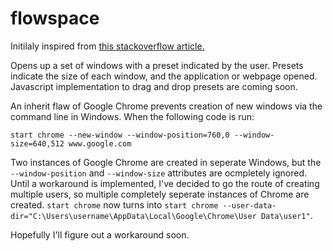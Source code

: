 # flowspace
Initilaly inspired from [this stackoverflow article.](https://stackoverflow.com/questions/31592190/multiple-new-browser-windows-from-batch-file)

Opens up a set of windows with a preset indicated by the user. Presets indicate the size of each window, and the application or webpage opened. Javascript implementation to drag and drop presets are coming soon.

An inherit flaw of Google Chrome prevents creation of new windows via the command line in Windows. When the following code is run:

```start chrome --new-window --window-position=0,0 --window-size=640,512 www.google.com
start chrome --new-window --window-position=760,0 --window-size=640,512 www.google.com
```

Two instances of Google Chrome are created in seperate Windows, but the `--window-position` and `--window-size` attributes are ocmpletely ignored. Until a workaround is implemented, I've decided to go the route of creating multiple users, so multiple completely seperate instances of Chrome are created. `start chrome` now turns into `start chrome --user-data-dir="C:\Users\username\AppData\Local\Google\Chrome\User Data\user1"`.

Hopefully I'll figure out a workaround soon.
